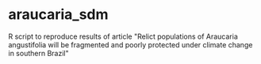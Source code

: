 # araucaria_sdm
R script to reproduce results of article "Relict populations of Araucaria angustifolia will be fragmented and poorly protected under climate change in southern Brazil"
